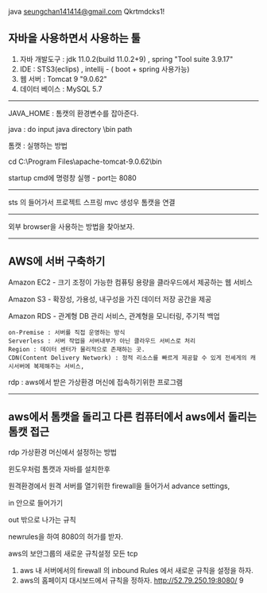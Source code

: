 java
seungchan141414@gmail.com
Qkrtmdcks1!

## 자바을 사용하면서 사용하는 툴

1. 자바 개발도구 : jdk 11.0.2(build 11.0.2+9) , spring "Tool suite 3.9.17"
2. IDE : STS3(eclips) , intellij - ( boot + spring 사용가능)
3. 웹 서버 : Tomcat 9 "9.0.62"
4. 데이터 베이스 : MySQL 5.7

---

JAVA_HOME : 톰캣의 환경변수를 잡아준다.

java : do input java directory \bin path

톰캣 : 실행하는 방법

cd C:\Program Files\apache-tomcat-9.0.62\bin

startup cmd에 명령창 실행 - port는 8080

---

sts 의 들어가서 프로젝트 스프링 mvc 생성우 톰캣을 연결

---

외부 browser을 사용하는 방법을 찾아보자.

---

## AWS에 서버 구축하기

Amazon EC2 - 크기 조정이 가능한 컴퓨팅 용량을 클라우드에서 제공하는 웹 서비스

Amazon S3 - 확장성, 가용성, 내구성을 가진 데이터 저장 공간을 제공

Amazon RDS - 관계형 DB 관리 서비스, 관계형을 모니터링, 주기적 백업

```
on-Premise : 서버를 직접 운영하는 방식
Serverless : 서버 작업을 서버내부가 아닌 클라우드 서비스로 처리
Region : 데이터 센터가 물리적으로 존재하는 곳.
CDN(Content Delivery Network) : 정적 리소스를 빠르게 제공할 수 있게 전셰게의 캐시서버에 복제해주는 서비스,
```

rdp : aws에서 받은 가상환경 머신에 접속하기위한 프로그램

---

## aws에서 톰캣을 돌리고 다른 컴퓨터에서 aws에서 돌리는 톰캣 접근

rdp 가상환경 머신에서 설정하는 방법

윈도우처럼 톰캣과 자바를 설치한후

원격환경에서 원격 서버를 열기위한 firewall을 들어가서 advance settings,

in 안으로 들어가기

out 밖으로 나가는 규칙

newrules을 하여 8080의 허가를 받자.

aws의 보안그룹의 새로운 규칙설정 모든 tcp

1. aws 내 서버에서의 firewall 의 inbound Rules 에서 새로운 규칙을 설정을 하자.
2. aws의 홈페이지 대시보드에서 규칙을 정하자.
   http://52.79.250.19:8080/
9